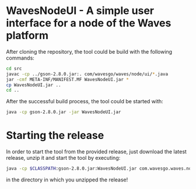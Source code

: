 # WavesNodeUI - A simple user interface for a node of the Waves platform
After cloning the repository, the tool could be build with the following commands:
```sh
cd src
javac -cp ../gson-2.8.0.jar:. com/wavesgo/waves/node/ui/*.java
jar -cmf META-INF/MANIFEST.MF WavesNodeUI.jar *
cp WavesNodeUI.jar ..
cd ..
```
After the successful build process, the tool could be started with:
```sh
java -cp gson-2.8.0.jar -jar WavesNodeUI.jar
```
# Starting the release
In order to start the tool from the provided release, just download the latest release,
unzip it and start the tool by executing:
```sh
java -cp $CLASSPATH:gson-2.8.0.jar:WavesNodeUI.jar com.wavesgo.waves.node.ui.WavesNodeUI
```
in the directory in which you unzipped the release!